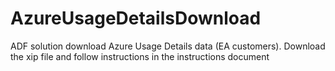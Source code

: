 # AzureUsageDetailsDownload
ADF solution download Azure Usage Details data (EA customers).
Download the xip file and follow instructions in the instructions document
